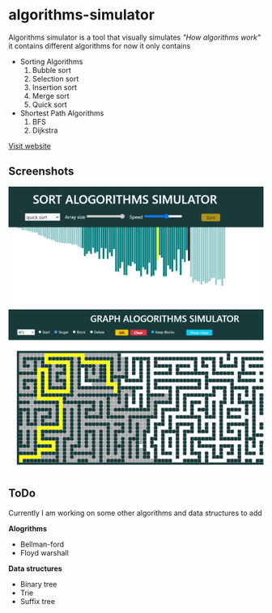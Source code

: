 # algorithms-simulator

Algorithms simulator is a tool that visually simulates *"How algorithms work"* it contains different algorithms
for now it only contains
 - Sorting Algorithms
	 1. Bubble sort
	 2. Selection sort
	 3. Insertion sort
	 4. Merge sort
	 5. Quick sort
 - Shortest Path Algorithms
	 1. BFS
	 2. Dijkstra

[Visit website](https://algo-simulator.netlify.app/)

## Screenshots
![Sorting Algorithms](https://github.com/4hab/algorithms-simulator/blob/master/algo-simulator.png)
![Shortest path Algorithms](https://github.com/4hab/algorithms-simulator/blob/master/bfs.png)

## ToDo
Currently I am working on some other algorithms and data structures to add

**Alogrithms**
 - Bellman-ford
 - Floyd warshall

**Data structures**
 - Binary tree 
 - 	Trie 	
 - Suffix tree
